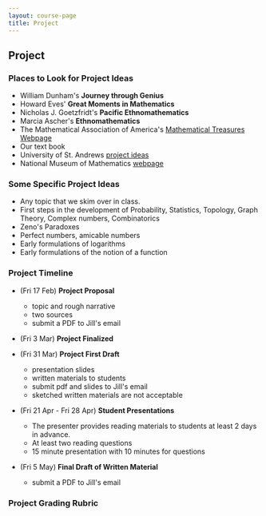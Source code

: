 ```yaml
---
layout: course-page
title: Project
---
```


## Project

### Places to Look for Project Ideas

* William Dunham's **Journey through Genius**
* Howard Eves' **Great Moments in Mathematics**
* Nicholas J. Goetzfridt's **Pacific Ethnomathematics**
* Marcia Ascher's **Ethnomathematics**
* The Mathematical Association of America's [Mathematical Treasures Webpage](https://www.maa.org/press/periodicals/convergence/index-to-mathematical-treasures)
* Our text book
* University of St. Andrews [project ideas](https://mathshistory.st-andrews.ac.uk/OtherIndexes/histtopics/)
* National Museum of Mathematics [webpage](https://history-of-mathematics.org/)

### Some Specific Project Ideas

* Any topic that we skim over in class.
* First steps in the development of Probability, Statistics, Topology, Graph Theory, Complex numbers, Combinatorics
* Zeno's Paradoxes
* Perfect numbers, amicable numbers
* Early formulations of logarithms
* Early formulations of the notion of a function

### Project Timeline

* (Fri 17 Feb) **Project Proposal**
  * topic and rough narrative
  * two sources
  * submit a PDF to Jill's email

* (Fri 3 Mar) **Project Finalized** 

* (Fri 31 Mar) **Project First Draft**
  * presentation slides
  * written materials to students
  * submit pdf and slides to Jill's email
  * sketched written materials are not acceptable

* (Fri 21 Apr - Fri 28 Apr) **Student Presentations**
  * The presenter provides reading materials to students at least 2 days in advance.
  * At least two reading questions
  * 15 minute presentation with 10 minutes for questions

* (Fri 5 May) **Final Draft of Written Material**
  * submit a PDF to Jill's email

### Project Grading Rubric

<div style="padding-bottom: 40px"></div>
